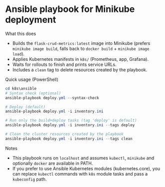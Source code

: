 Ansible playbook for Minikube deployment
======================================

What this does
- Builds the `flask-crud-metrics:latest` image into Minikube (prefers `minikube image build`, falls back to `docker build` + `minikube image load`).
- Applies Kubernetes manifests in `k8s/` (Prometheus, app, Grafana).
- Waits for rollouts to finish and prints service URLs.
- Includes a `clean` tag to delete resources created by the playbook.

Quick usage (PowerShell)

```powershell
cd k8s\ansible
# Syntax check (optional)
ansible-playbook deploy.yml --syntax-check

# Deploy (default)
ansible-playbook deploy.yml -i inventory.ini

# Run only the build+deploy tasks (tag 'deploy' is default)
ansible-playbook deploy.yml -i inventory.ini --tags deploy

# Clean the cluster resources created by the playbook
ansible-playbook deploy.yml -i inventory.ini --tags clean
```

Notes
- This playbook runs on `localhost` and assumes `kubectl`, `minikube` and optionally `docker` are available in PATH.
- If you prefer to use Ansible Kubernetes modules (kubernetes.core), you can replace `kubectl` commands with `k8s` module tasks and pass a `kubeconfig` path.
